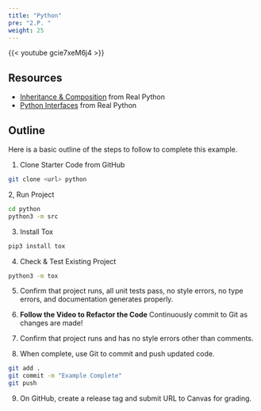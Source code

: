 ```yaml
---
title: "Python"
pre: "2.P. "
weight: 25
---
```


{{< youtube gcie7xeM6j4  >}}

## Resources

* [Inheritance & Composition](https://realpython.com/inheritance-composition-python/) from Real Python
* [Python Interfaces](https://realpython.com/python-interface/#using-abstract-method-declaration) from Real Python

## Outline

Here is a basic outline of the steps to follow to complete this example.

1. Clone Starter Code from GitHub

```bash
git clone <url> python
```

2, Run Project

```bash
cd python
python3 -m src
```

3. Install Tox

```bash
pip3 install tox
```

4. Check & Test Existing Project

```bash
python3 -m tox
```

5. Confirm that project runs, all unit tests pass, no style errors, no type errors, and documentation generates properly. 

6. **Follow the Video to Refactor the Code** Continuously commit to Git as changes are made!

7. Confirm that project runs and has no style errors other than comments. 

8. When complete, use Git to commit and push updated code. 

```bash
git add .
git commit -m "Example Complete"
git push
```

9. On GitHub, create a release tag and submit URL to Canvas for grading. 

